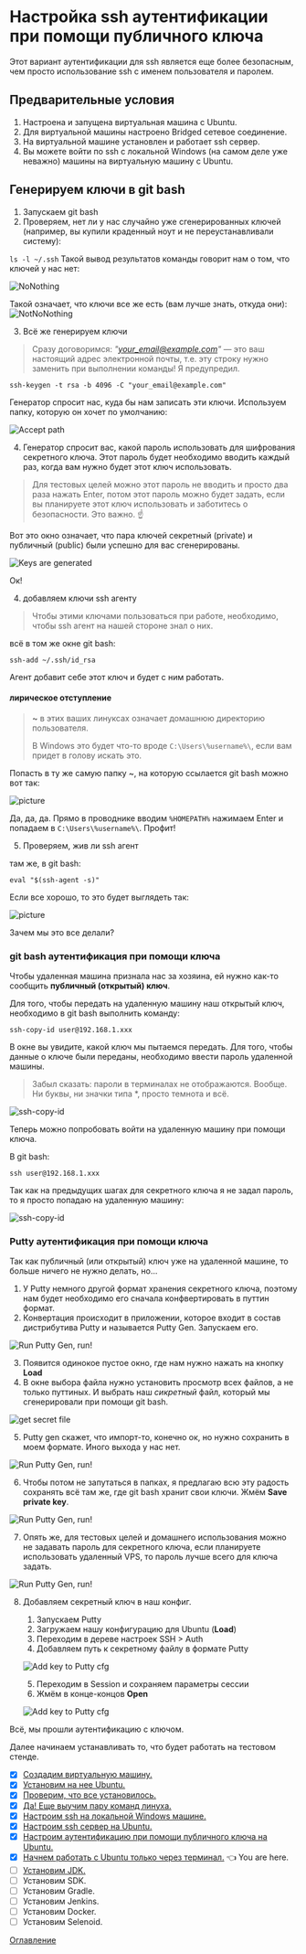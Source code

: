 # Настройка ssh аутентификации при помощи публичного ключа
Этот вариант аутентификации для ssh является еще более безопасным, чем просто использование ssh с именем пользователя и паролем.
## Предварительные условия
1. Настроена и запущена виртуальная машина с Ubuntu.
2. Для виртуальной машины настроено Bridged сетевое соединение.
3. На виртуальной машине установлен и работает ssh сервер.
4. Вы можете войти по ssh с локальной Windows (на самом деле уже неважно) машины на виртуальную машину с Ubuntu.

## Генерируем ключи в git bash
1. Запускаем git bash
2. Проверяем, нет ли у нас случайно уже сгенерированных ключей (например, вы купили краденный ноут и не переустанавливали систему):

```ls -l ~/.ssh```
Такой вывод результатов команды говорит нам о том, что ключей у нас нет:

![NoNothing](./img/009%20RsaNoKeys.png)

Такой означает, что ключи все же есть (вам лучше знать, откуда они):
![NotNoNothing](./img/009%20RsaThereAreSomeKeys.png)

3. Всё же генерируем ключи

> Сразу договоримся: *"your_email@example.com"* — это ваш настоящий адрес электронной почты, т.е. эту строку нужно заменить при выполнении команды! Я предупредил.

```ssh-keygen -t rsa -b 4096 -C "your_email@example.com" ```

Генератор спросит нас, куда бы нам записать эти ключи. Используем папку, которую он хочет по умолчанию:

![Accept path](./img/009%20RsaAcceptDir.png)

4. Генератор спросит вас, какой пароль использовать для шифрования секретного ключа. Этот пароль будет необходимо вводить каждый раз, когда вам нужно будет этот ключ использовать. 
> Для тестовых целей можно этот пароль не вводить и просто два раза нажать Enter, потом этот пароль можно будет задать, если вы планируете этот ключ использовать и заботитесь о безопасности. Это важно. :point_up: 

Вот это окно означает, что пара ключей секретный (private) и публичный (public) были успешно для вас сгенерированы.

![Keys are generated](./img/009%20RsaYesYesYes.png)

Ок!

4. добавляем ключи ssh агенту

>Чтобы этими ключами пользоваться при работе, необходимо, чтобы ssh агент на нашей стороне знал о них.

всё в том же окне git bash:

```ssh-add ~/.ssh/id_rsa```

Агент добавит себе этот ключ и будет с ним работать.

#### лирическое отступление

>**~** в этих ваших линуксах означает домашнюю директорию пользователя.
>
>В Windows это будет что-то вроде ```C:\Users\%username%\```, если вам придет в голову искать это. 

Попасть в ту же самую папку ~, на которую ссылается git bash можно вот так:

![picture](./img/009%20RsaWinHome.png)

Да, да, да. Прямо в проводнике вводим ```%HOMEPATH%``` нажимаем Enter и попадаем в ```C:\Users\%username%\```. Профит!

5. Проверяем, жив ли ssh агент

там же, в git bash:

```eval "$(ssh-agent -s)"```

Если все хорошо, то это будет выглядеть так:

![picture](./img/009%20RsaAgentIsAlive.png)

Зачем мы это все делали?

### git bash аутентификация при помощи ключа
Чтобы удаленная машина признала нас за хозяина, ей нужно как-то сообщить **публичный (открытый) ключ**.

Для того, чтобы передать на удаленную машину наш открытый ключ, необходимо в git bash выполнить команду:

```ssh-copy-id user@192.168.1.xxx```

В окне вы увидите, какой ключ мы пытаемся передать. Для того, чтобы данные о ключе были переданы, необходимо ввести пароль удаленной машины.

>Забыл сказать: пароли в терминалах не отображаются. Вообще. Ни буквы, ни значки типа *, просто темнота и всё.

![ssh-copy-id](./img/009%20SshCopyIdInstalled.png)

Теперь можно попробовать войти на удаленную машину при помощи ключа. 

В git bash:

```ssh user@192.168.1.xxx```

Так как на предыдущих шагах для секретного ключа я не задал пароль, то я просто попадаю на удаленную машину:

![ssh-copy-id](./img/009%20SshSuccessfulLoginwithKey.png)

### Putty аутентификация при помощи ключа

Так как публичный (или открытый) ключ уже на удаленной машине, то больше ничего не нужно делать, но...

1. У Putty немного другой формат хранения секретного ключа, поэтому нам будет необходимо его сначала конфвертировать в путтин формат.
2. Конвертация происходит в приложении, которое входит в состав дистрибутива Putty и называется Putty Gen. Запускаем его.

![Run Putty Gen, run!](./img/009%20SshPuttyImportSecretKeyRunGen.png)

3. Появится одинокое пустое окно, где нам нужно нажать на кнопку **Load**
4. В окне выбора файла нужно установить просмотр всех файлов, а не только путтиных. И выбрать наш *сикретный* файл, который мы сгенерировали при помощи git bash.

![get secret file](./img/009%20SsahImportRsaSecretToPutty.png)

5. Putty gen скажет, что импорт-то, конечно ок, но нужно сохранить в моем формате. Иного выхода у нас нет.

![Run Putty Gen, run!](./img/009%20SshPuttyGenSaveToPuttyFromat.png)

6. Чтобы потом не запутаться в папках, я предлагаю всю эту радость сохранять всё там же, где git bash хранит свои ключи. Жмём **Save private key**.

![Run Putty Gen, run!](./img/009%20SshPuttyGenSavePrivateKey.png)

7. Опять же, для тестовых целей и домашнего использования можно не задавать пароль для секретного ключа, если планируете использовать удаленный VPS, то пароль лучше всего для ключа задать.

![Run Putty Gen, run!](./img/009%20SshPuttyGenSavePrivateKeyFile.png)

8. Добавляем секретный ключ в наш конфиг.
   1. Запускаем Putty
   2. Загружаем нашу конфигурацию для Ubuntu (**Load**)
   3. Переходим в дереве настроек SSH > Auth
   4. Добавляем путь к секретному файлу в формате Putty
    
    ![Add key to Putty cfg](./img/009%20SshPuttyAddPrivateKeyPath.png)
   
   5. Переходим в Session и сохраняем параметры сессии
   6. Жмём в конце-концов **Open**

     ![Add key to Putty cfg](./img/009%20SshPuttyComplete.png)

Всё, мы прошли аутентификацию с ключом.

Далее начинаем устанавливать то, что будет работать на тестовом стенде.

- [x] [Создадим виртуальную машину.](005%20vm%20and%20ubuntu.md)
- [x] [Установим на нее Ubuntu.](005%20vm%20and%20ubuntu.md)
- [x] [Проверим, что все установилось.](006%20checkWeAreOkay.md) 
- [x] [Да! Еще выучим пару команд линуха.](006%20checkWeAreOkay.md)
- [x] [Настроим ssh на локальной Windows машине.](007%20sshLocalWindows.md)
- [x] [Настроим ssh сервер на Ubuntu.](008%20sshOnVm.md)
- [x] [Настроим аутентификацию при помощи публичного ключа на Ubuntu.](009%20ssh-passwordless.md)
- [x] [Начнем работать с Ubuntu только через терминал.](009%20ssh-passwordless.md)  :point_left: You are here.
- [ ] [Установим JDK.](010%20InstallJDK.md)
- [ ] Установим SDK.
- [ ] Установим Gradle.
- [ ] Установим Jenkins.
- [ ] Установим Docker.
- [ ] Установим Selenoid.

[Оглавление](./000%20toc.md)